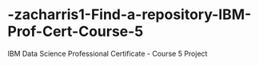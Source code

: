 # -zacharris1-Find-a-repository-IBM-Prof-Cert-Course-5

IBM Data Science Professional Certificate - Course 5 Project 
